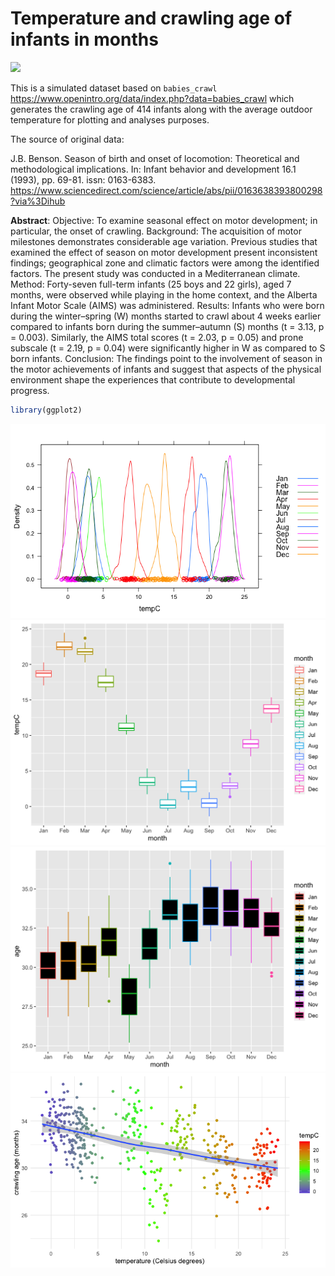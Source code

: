 # Temperature and crawling age of infants in months

<img src="https://external-content.duckduckgo.com/iu/?u=https%3A%2F%2Fmedia.giphy.com%2Fmedia%2FrI801ddZzbpf2%2Fgiphy.gif&f=1&nofb=1">

This is a simulated dataset based on `babies_crawl` <https://www.openintro.org/data/index.php?data=babies_crawl> which generates the crawling age of 414 infants along with the average outdoor temperature for plotting and analyses purposes. 

The source of original data:

J.B. Benson. Season of birth and onset of locomotion: Theoretical and methodological implications. In: Infant behavior and development 16.1 (1993), pp. 69-81. issn: 0163-6383. <https://www.sciencedirect.com/science/article/abs/pii/0163638393800298?via%3Dihub>

**Abstract**: Objective: To examine seasonal effect on motor development; in particular, the onset of crawling. Background: The acquisition of motor milestones demonstrates considerable age variation. Previous studies that examined the effect of season on motor development present inconsistent findings; geographical zone and climatic factors were among the identified factors. The present study was conducted in a Mediterranean climate. Method: Forty-seven full-term infants (25 boys and 22 girls), aged 7 months, were observed while playing in the home context, and the Alberta Infant Motor Scale (AIMS) was administered. Results: Infants who were born during the winter–spring (W) months started to crawl about 4 weeks earlier compared to infants born during the summer–autumn (S) months (t = 3.13, p = 0.003). Similarly, the AIMS total scores (t = 2.03, p = 0.05) and prone subscale (t = 2.19, p = 0.04) were significantly higher in W as compared to S born infants. Conclusion: The findings point to the involvement of season in the motor achievements of infants and suggest that aspects of the physical environment shape the experiences that contribute to developmental progress.

```r
library(ggplot2)
```

<img src="figures/monthlytempHIST.png">

<img src="figures/temppermonth.png">

<img src="figures/crawlagepermonth.png">

<img src="figures/tempmonthsgradient.png">
